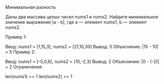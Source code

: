Минимальная разность

Даны два массива целых чисел nums1 и nums2. Найдите минимальное значение выражения |a - b|, где a — элемент nums1, b — элемент nums2.

Пример 1:

Ввод: nums1 = [1,15,3], nums2 = [21,10,30]
Вывод: 5
Объяснение: |15 - 10| = 5
Пример 2:

Ввод: nums1 = [-5,0,6], nums2 = [10,-2,3]
Вывод: 2
Объяснение: |0 - (-2)| = 2
Ограничения:

len(nums1) >= 1
len(nums2) >= 1
